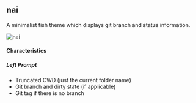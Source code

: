 ## nai
A minimalist fish theme which displays git branch and status information.

![nai](https://cloud.githubusercontent.com/assets/1272018/5961225/116d0a7a-a7d3-11e4-88a6-43da003ddc6c.png)

#### Characteristics

##### Left Prompt

* Truncated CWD (just the current folder name)
* Git branch and dirty state (if applicable)
* Git tag if there is no branch
